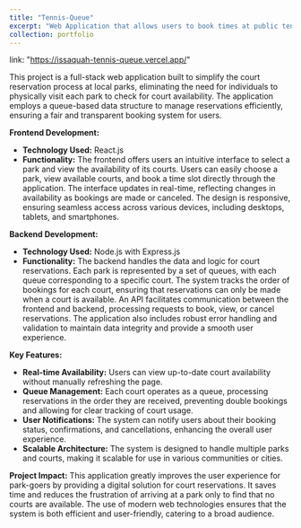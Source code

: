 ```yaml
---
title: "Tennis-Queue"
excerpt: "Web Application that allows users to book times at public tennis courts <br/><img src='/images/Tennis-Queues.png'>"
collection: portfolio
---
```


link: "https://issaquah-tennis-queue.vercel.app/"

This project is a full-stack web application built to simplify the court reservation process at local parks, eliminating the need for individuals to physically visit each park to check for court availability. The application employs a queue-based data structure to manage reservations efficiently, ensuring a fair and transparent booking system for users.

**Frontend Development:**
- **Technology Used:** React.js
- **Functionality:** The frontend offers users an intuitive interface to select a park and view the availability of its courts. Users can easily choose a park, view available courts, and book a time slot directly through the application. The interface updates in real-time, reflecting changes in availability as bookings are made or canceled. The design is responsive, ensuring seamless access across various devices, including desktops, tablets, and smartphones.

**Backend Development:**
- **Technology Used:** Node.js with Express.js
- **Functionality:** The backend handles the data and logic for court reservations. Each park is represented by a set of queues, with each queue corresponding to a specific court. The system tracks the order of bookings for each court, ensuring that reservations can only be made when a court is available. An API facilitates communication between the frontend and backend, processing requests to book, view, or cancel reservations. The application also includes robust error handling and validation to maintain data integrity and provide a smooth user experience.

**Key Features:**
- **Real-time Availability:** Users can view up-to-date court availability without manually refreshing the page.
- **Queue Management:** Each court operates as a queue, processing reservations in the order they are received, preventing double bookings and allowing for clear tracking of court usage.
- **User Notifications:** The system can notify users about their booking status, confirmations, and cancellations, enhancing the overall user experience.
- **Scalable Architecture:** The system is designed to handle multiple parks and courts, making it scalable for use in various communities or cities.

**Project Impact:**
This application greatly improves the user experience for park-goers by providing a digital solution for court reservations. It saves time and reduces the frustration of arriving at a park only to find that no courts are available. The use of modern web technologies ensures that the system is both efficient and user-friendly, catering to a broad audience.
